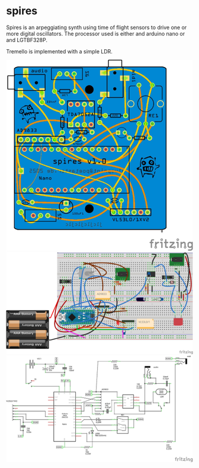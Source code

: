 # spires
Spires is an arpeggiating synth using time of flight sensors to drive one or more digital oscillators. The processor used is either and arduino nano or and LGTBF328P.

Tremello is implemented with a simple LDR. 



![pcb view](spires_pcb.jpg)
![breadboard view](spires_bb.jpg)
![schematic view](spires_schem.jpg)
